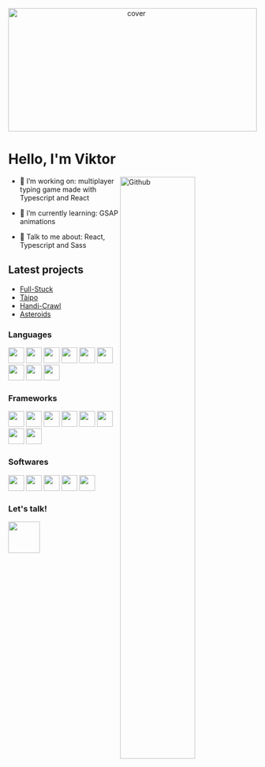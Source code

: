 <div align="center">
<img width="100%" height = "250px" src="https://cdn.pixabay.com/photo/2018/01/14/23/12/nature-3082832_1280.jpg" alt="cover" />
</div>

<h1> Hello, I'm Viktor</h1>

<img width="55%" align="right" alt="Github" src="https://raw.githubusercontent.com/onimur/.github/master/.resources/git-header.svg" />

- 🔭 I’m working on: multiplayer typing game made with Typescript and React

- 🌱 I’m currently learning: GSAP animations 

- 💬 Talk to me about: React, Typescript and Sass 

## Latest projects



- [Full-Stuck](http://full-stuck.com)
- [Tàipo](https://github.com/vikvikvr/taipo)
- [Handi-Crawl](https://github.com/vikvikvr/HandiCrawl)
- [Asteroids](https://github.com/vikvikvr/asteroids)

### Languages

<p>
  <img width ='32px' src ='https://raw.githubusercontent.com/rahulbanerjee26/githubAboutMeGenerator/main/icons/typescript.svg'>
  <img width ='32px' src ='https://raw.githubusercontent.com/rahulbanerjee26/githubAboutMeGenerator/main/icons/html.svg'>
  <img width ='32px' src ='https://raw.githubusercontent.com/rahulbanerjee26/githubAboutMeGenerator/main/icons/css.svg'>
  <img width ='32px' src ='https://raw.githubusercontent.com/rahulbanerjee26/githubAboutMeGenerator/main/icons/javascript.svg'>
  <img width ='32px' src ='https://raw.githubusercontent.com/rahulbanerjee26/githubAboutMeGenerator/main/icons/sass.svg'>
  <img width ='32px' src ='https://raw.githubusercontent.com/rahulbanerjee26/githubAboutMeGenerator/main/icons/python.svg'>
  <img width ='32px' src ='https://raw.githubusercontent.com/rahulbanerjee26/githubAboutMeGenerator/main/icons/c.svg'>
  <img width ='32px' src ='https://raw.githubusercontent.com/rahulbanerjee26/githubAboutMeGenerator/main/icons/java.svg'>
  <img width ='32px' src ='https://raw.githubusercontent.com/rahulbanerjee26/githubAboutMeGenerator/main/icons/go.svg'>   
</p>

### Frameworks

<p>
   <img width ='32px' src ='https://raw.githubusercontent.com/rahulbanerjee26/githubAboutMeGenerator/main/icons/reactjs.svg'>   
   <img width ='32px' src ='https://raw.githubusercontent.com/rahulbanerjee26/githubAboutMeGenerator/main/icons/redux.svg'>
   <img width ='32px' src ='https://raw.githubusercontent.com/rahulbanerjee26/githubAboutMeGenerator/main/icons/angularjs.svg'>
   <img width ='32px' src ='https://raw.githubusercontent.com/rahulbanerjee26/githubAboutMeGenerator/main/icons/jest.svg'>
   <img width ='32px' src ='https://raw.githubusercontent.com/rahulbanerjee26/githubAboutMeGenerator/main/icons/nodejs.svg'>
   <img width ='32px' src ='https://raw.githubusercontent.com/rahulbanerjee26/githubAboutMeGenerator/main/icons/express.svg'>
   <img width ='32px' src ='https://raw.githubusercontent.com/rahulbanerjee26/githubAboutMeGenerator/main/icons/mongodb.svg'>
   <img width ='32px' src ='https://raw.githubusercontent.com/rahulbanerjee26/githubAboutMeGenerator/main/icons/firebase.svg'>
</p>

### Softwares
  
<p>
  <img width ='32px' src ='https://raw.githubusercontent.com/rahulbanerjee26/githubAboutMeGenerator/main/icons/git.svg'>
  <img width ='32px' src ='https://raw.githubusercontent.com/rahulbanerjee26/githubAboutMeGenerator/main/icons/postman.svg'>
  <img width ='32px' src ='https://raw.githubusercontent.com/rahulbanerjee26/githubAboutMeGenerator/main/icons/figma.svg'>
  <img width ='32px' src ='https://raw.githubusercontent.com/rahulbanerjee26/githubAboutMeGenerator/main/icons/xd.svg'> 
  <img width ='32px' src ='https://raw.githubusercontent.com/rahulbanerjee26/githubAboutMeGenerator/main/icons/photoshop.svg'> 
 
</p>

### Let's talk!

<a href="mailto:ricchiuto.viktor@gmail.com">
  <img width="64px" src="https://media.giphy.com/media/xUOwGhauv1d6nceRbi/giphy-downsized.gif">
</a>
